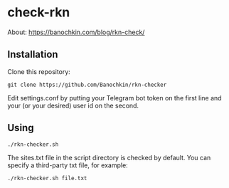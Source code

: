 # check-rkn

About: https://banochkin.com/blog/rkn-check/

## Installation

Clone this repository:

````
git clone https://github.com/Banochkin/rkn-checker
````

Edit settings.conf by putting your Telegram bot token on the first line and your (or your desired) user id on the second.

## Using

````
./rkn-checker.sh
````

The sites.txt file in the script directory is checked by default. You can specify a third-party txt file, for example:

````
./rkn-checker.sh file.txt
````